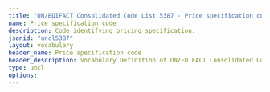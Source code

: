 ```yaml
---
title: "UN/EDIFACT Consolidated Code List 5387 - Price specification code (20B) JSON-LD Vocabulary"
name: Price specification code
description: Code identifying pricing specification.
jsonid: "uncl5387"
layout: vocabulary
header_name: Price specification code
header_description: Vocabulary Definition of UN/EDIFACT Consolidated Code List 5387 - Price specification code (20B) semantics in HTML format. JSON-LD format is available at [uncl5387.jsonld](/vocabulary/uncl5387.jsonld)
type: uncl
options:
---
```

